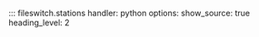 
::: fileswitch.stations
    handler: python
    options:
      show_source: true
      heading_level: 2